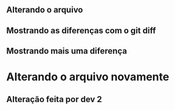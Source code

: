 ## Alterando o arquivo
## Mostrando as diferenças com o git diff

## Mostrando mais uma diferença
<h1> Alterando o arquivo novamente</h1>
<h2> Alteração feita por dev 2 </h2>